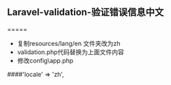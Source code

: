 ## Laravel-validation-验证错误信息中文
=====
* 复制resources/lang/en 文件夹改为zh
* validation.php代码替换为上面文件内容
* 修改config\app.php

####'locale' => 'zh',
